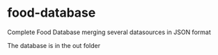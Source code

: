 # food-database
Complete Food Database merging several datasources in JSON format

The database is in the out folder
